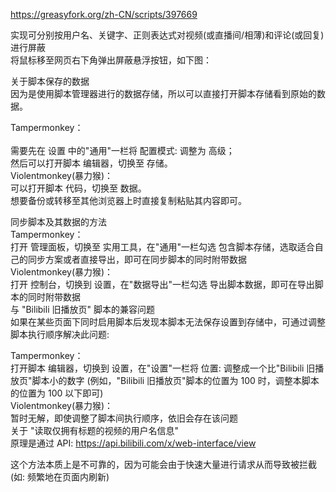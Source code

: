 https://greasyfork.org/zh-CN/scripts/397669

实现可分别按用户名、关键字、正则表达式对视频(或直播间/相薄)和评论(或回复)进行屏蔽<br>
将鼠标移至网页右下角弹出屏蔽悬浮按钮，如下图：<br>

关于脚本保存的数据<br>
因为是使用脚本管理器进行的数据存储，所以可以直接打开脚本存储看到原始的数据。

Tampermonkey：<br><br>
需要先在 设置 中的"通用"一栏将 配置模式: 调整为 高级；<br>
然后可以打开脚本 编辑器，切换至 存储。<br>
Violentmonkey(暴力猴)：<br>
可以打开脚本 代码，切换至 数据。<br>
想要备份或转移至其他浏览器上时直接复制粘贴其内容即可。<br>

同步脚本及其数据的方法<br>
Tampermonkey：<br>
打开 管理面板，切换至 实用工具，在"通用"一栏勾选 包含脚本存储，选取适合自己的同步方案或者直接导出，即可在同步脚本的同时附带数据<br>
Violentmonkey(暴力猴)：<br>
打开 控制台，切换到 设置，在"数据导出"一栏勾选 导出脚本数据，即可在导出脚本的同时附带数据<br>
与 "Bilibili 旧播放页" 脚本的兼容问题<br>
如果在某些页面下同时启用脚本后发现本脚本无法保存设置到存储中，可通过调整脚本执行顺序解决此问题:<br>

Tampermonkey：<br>
打开脚本 编辑器，切换到 设置，在"设置"一栏将 位置: 调整成一个比"Bilibili 旧播放页"脚本小的数字 (例如，"Bilibili 旧播放页"脚本的位置为 100 时，调整本脚本的位置为 100 以下即可)<br>
Violentmonkey(暴力猴)：<br>
暂时无解，即使调整了脚本间执行顺序，依旧会存在该问题<br>
关于 "读取仅拥有标题的视频的用户名信息"<br>
原理是通过 API: https://api.bilibili.com/x/web-interface/view

这个方法本质上是不可靠的，因为可能会由于快速大量进行请求从而导致被拦截 (如: 频繁地在页面内刷新)<br>




